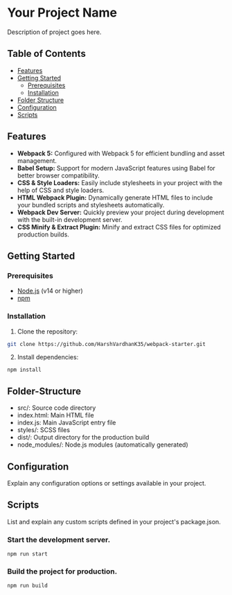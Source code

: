 # Your Project Name
Description of project goes here.

## Table of Contents

- [Features](#features)
- [Getting Started](#getting-started)
  - [Prerequisites](#prerequisites)
  - [Installation](#installation)
- [Folder Structure](#folder-structure)
- [Configuration](#configuration)
- [Scripts](#scripts)

## Features

- **Webpack 5:** Configured with Webpack 5 for efficient bundling and asset management.
- **Babel Setup:** Support for modern JavaScript features using Babel for better browser compatibility.
- **CSS & Style Loaders:** Easily include stylesheets in your project with the help of CSS and style loaders.
- **HTML Webpack Plugin:** Dynamically generate HTML files to include your bundled scripts and stylesheets automatically.
- **Webpack Dev Server:** Quickly preview your project during development with the built-in development server.
- **CSS Minify & Extract Plugin:** Minify and extract CSS files for optimized production builds.

## Getting Started

### Prerequisites

- [Node.js](https://nodejs.org/) (v14 or higher)
- [npm](https://www.npmjs.com/)

### Installation

1. Clone the repository:

  ```bash
  git clone https://github.com/HarshVardhanK35/webpack-starter.git
  ```

2. Install dependencies:

  ```
  npm install
  ```

## Folder-Structure
- src/: Source code directory
- index.html: Main HTML file
- index.js: Main JavaScript entry file
- styles/: SCSS files
- dist/: Output directory for the production build
- node_modules/: Node.js modules (automatically generated)

## Configuration
Explain any configuration options or settings available in your project.

## Scripts
List and explain any custom scripts defined in your project's package.json.

### Start the development server.
  ```
  npm run start
  ```

### Build the project for production.
  ```
  npm run build
  ```